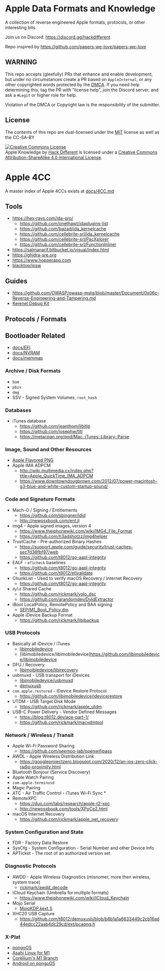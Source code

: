 # Apple Data Formats and Knowledge

A collection of reverse engineered Apple formats, protocols, or other interesting bits.

Join us on Discord: <https://discord.gg/hackdifferent>

Repo inspired by <https://github.com/papers-we-love/papers-we-love>

## WARNING

This repo accepts (gleefully) PRs that enhance and enable development, but under no circumstances create a PR based on `AppleInternal`, or any other copyrighted words protected by the [DMCA](https://en.wikipedia.org/wiki/Digital_Millennium_Copyright_Act).  If you need help determining this, tag the PR with "license help", join the Discord server, and ask a `#Legit` or higher role for help.

Violation of the DMCA or Copyright law is the responsibility of the submitter.

## License

The contents of this repo are dual-licensed under the [MIT](https://opensource.org/licenses/MIT) license as well as the CC-SA-BY

<a rel="license" href="http://creativecommons.org/licenses/by-sa/4.0/"><img alt="Creative Commons License" style="border-width:0" src="https://i.creativecommons.org/l/by-sa/4.0/88x31.png" /></a><br /><span xmlns:dct="http://purl.org/dc/terms/" property="dct:title">Apple Knowledge</span> by <a xmlns:cc="http://creativecommons.org/ns#" href="https://github.com/hack-different/apple-knowledge" property="cc:attributionName" rel="cc:attributionURL">Hack Different</a> is licensed under a <a rel="license" href="http://creativecommons.org/licenses/by-sa/4.0/">Creative Commons Attribution-ShareAlike 4.0 International License</a>.

# Apple 4CC

A master index of Apple 4CCs exists at [docs/4CC.md](docs/4CC)

## Tools

* <https://hex-rays.com/ida-pro/>
  * <https://github.com/onethawt/idaplugins-list>
  * <https://github.com/bazad/ida_kernelcache>
  * <https://github.com/cellebrite-srl/ida_kernelcache>
  * <https://github.com/cellebrite-srl/PacXplorer>
  * <https://github.com/cellebrite-srl/FunctionInliner>
* <https://salmanarif.bitbucket.io/visual/index.html>
* <https://ghidra-sre.org>
* <https://www.hopperapp.com>
* [blacktop/ipsw](https://github.com/blacktop/ipsw)

## Guides

* <https://github.com/OWASP/owasp-mstg/blob/master/Document/0x06c-Reverse-Engineering-and-Tampering.md>
* [Kerenel Debug Kit](docs/kdk)

## Protocols / Formats

## Bootloader Related

* [docs/EFI](docs/efi)
* [docs/NVRAM](docs/nvram)
* [docs/memmap](docs/memmap)

### Archive / Disk Formats

* `bom`
* `pbzx`
* `dmg`
* SSV - Signed System Volumes, `root_hash`

### Databases

* iTunes database
  * <https://github.com/jeanthom/libitlp>
  * <https://github.com/josephw/titl>
  * <https://metacpan.org/pod/Mac::iTunes::Library::Parse>

### Image, Sound and Other Resources

* [Apple Flavored PNG](docs/png)
* Apple IMA ADPCM
  * <http://wiki.multimedia.cx/index.php?title=Apple_QuickTime_IMA_ADPCM>
  * <https://www.downtowndougbrown.com/2012/07/power-macintosh-g3-blue-and-white-custom-startup-sound/>

### Code and Signature Formats

* Mach-O / Signing / Entitlements
  * <https://github.com/sbingner/ldid>
  * <http://newosxbook.com/ent.jl>
* img4 - Apple signed images, version 4
  * <https://www.theiphonewiki.com/wiki/IMG4_File_Format>
  * <https://github.com/h3adshotzz/img4helper>
* TrustCache - Pre-authorized Binary Hashes
  * <https://support.apple.com/guide/security/trust-caches-sec7d38fbf97/web>
  * <https://github.com/t8012/go-aapl-integrity>
* EALF - `eficheck` baselines
  * <https://github.com/t8012/go-aapl-integrity>
  * <https://github.com/t8012/efivalidate>
* ChunkList - Used to verify macOS Recovery / Internet Recovery
  * <https://github.com/t8012/go-aapl-integrity>
* `dyld` Shared Cache
  * <https://github.com/rickmark/yolo_dsc>
  * <https://github.com/arandomdev/DyldExtractor>
* iBoot LocalPolicy, RemotePolicy and BAA signing
  * [SEP/M1_Boot_Policy.dm](docs/M1_Boot_Policy)
* Apple iDevice Backup Format
  * <https://github.com/rickmark/libibackup>

### USB Protocols

* Basically all iDevice / iTunes
  * [libimobiledevice](https://libimobiledevice.org)
  * [libimobiledevice/libimobiledevice]<https://github.com/libimobiledevice/libimobiledevice>
* DFU / Recovery
  * [libimoibledevice/libirecovery](https://github.com/libimobiledevice/libirecovery)
* usbmuxd - USB transport for iDevices
  * [libimobiledevice/usbmuxd](https://github.com/libimobiledevice/usbmuxd)
  * [demuxusb](https://github.com/t8012/demuxusb)
* `com.apple.restored` - iDevice Restore Protocol
  * <https://github.com/libimobiledevice/idevicerestore>
* UTDM - USB Target Disk Mode
  * <https://github.com/rickmark/apple_utdm>
* USB-C Power Delivery - Vendor Defined Messages
  * <https://blog.t8012.dev/ace-part-1/>
  * <https://github.com/rickmark/macvdmtool>

### Network / Wireless / Transit

* Apple Wi-Fi Password Sharing
  * <https://github.com/seemoo-lab/openwifipass>
* AWDL - Apple Wireless Distribution Link
  * <https://googleprojectzero.blogspot.com/2020/12/an-ios-zero-click-radio-proximity.html>
* Bluetooth Bonjour (Service Discovery)
* Apple Watch Pairing
* `com.apple.terminusd`
* Magic Pairing
* ATC - Air Traffic Control - iTunes Wi-Fi Sync
  * 
* RemoteXPC
  * <https://duo.com/labs/research/apple-t2-xpc>
  * <http://newosxbook.com/tools/XPoCe2.html>
* macOS Internet Recovery
  * <https://github.com/rickmark/apple_net_recovery>

### System Configuration and State

* FDR - Factory Data Restore
* SysCfg - System Configuration - Serial Number and other Device Info
* APTicket - The root of an authorized version set

### Diagnostic Protocols

* AWDD - Apple Wireless Diagnostics (misnomer, more then wireless, system trace)
  * [rickmark/awdd_decode](https://github.com/rickmark/awdd_decode)
* iCloud Keychain (Umbrella for multiple formats)
  * <https://www.theiphonewiki.com/wiki/ICloud_Keychain>
* Mojo Serial
  * [MojoKDP.kext.S](https://github.com/rickmark/mojo_thor/blob/master/MojoKDP/mojo.kext.S)
* XHC20 USB Capture
  * <https://github.com/t8012/demuxusb/blob/b6b1a1a6633449c2cb16ad44edcc22aab4dc29cd/ext/pcapng.h>

### X-Plat

* [pongoOS](https://github.com/checkra1n/pongoOS)
* [Asahi Linux for M1](https://asahilinux.org)
* [Corellium's M1 Branch](https://github.com/corellium/linux-m1)
* [Android on pongoOS](https://github.com/corellium/projectsandcastle)
